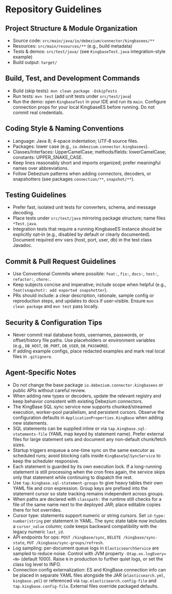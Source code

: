 # Repository Guidelines

## Project Structure & Module Organization
- Source code: `src/main/java/io/debezium/connector/kingbasees/**`
- Resources: `src/main/resources/**` (e.g., build metadata)
- Tests & demos: `src/test/java/` (see `KingbaseTest.java` integration-style example)
- Build output: `target/`

## Build, Test, and Development Commands
- Build (skip tests): `mvn clean package -DskipTests`
- Run tests: `mvn test` (add unit tests under `src/test/java`)
- Run the demo: open `KingbaseTest` in your IDE and run its `main`. Configure connection props for your local KingbaseES before running. Do not commit real credentials.

## Coding Style & Naming Conventions
- Language: Java 8; 4‑space indentation; UTF‑8 source files.
- Packages: lower case (e.g., `io.debezium.connector.kingbasees`).
- Classes/Interfaces: UpperCamelCase; methods/fields: lowerCamelCase; constants: UPPER_SNAKE_CASE.
- Keep lines reasonably short and imports organized; prefer meaningful names over abbreviations.
- Follow Debezium patterns when adding connectors, decoders, or snapshotters (see packages `connection/**`, `snapshot/**`).

## Testing Guidelines
- Prefer fast, isolated unit tests for converters, schema, and message decoding.
- Place tests under `src/test/java` mirroring package structure; name files `*Test.java`.
- Integration tests that require a running KingbaseES instance should be explicitly opt‑in (e.g., disabled by default or clearly documented). Document required env vars (host, port, user, db) in the test class Javadoc.

## Commit & Pull Request Guidelines
- Use Conventional Commits where possible: `feat:`, `fix:`, `docs:`, `test:`, `refactor:`, `chore:`.
- Keep subjects concise and imperative; include scope when helpful (e.g., `feat(snapshot): add exported snapshotter`).
- PRs should include: a clear description, rationale, sample config or reproduction steps, and updates to docs if user‑visible. Ensure `mvn clean package` and `mvn test` pass locally.

## Security & Configuration Tips
- Never commit real database hosts, usernames, passwords, or offset/history file paths. Use placeholders or environment variables (e.g., `DB_HOST`, `DB_PORT`, `DB_USER`, `DB_PASSWORD`).
- If adding example configs, place redacted examples and mark real local files in `.gitignore`.

## Agent‑Specific Notes
- Do not change the base package `io.debezium.connector.kingbasees` or public APIs without careful review.
- When adding new types or decoders, update the relevant registry and keep behavior consistent with existing Debezium connectors.
- The KingBase SQL sync service now supports chunked/streamed execution, worker-pool parallelism, and persistent cursors. Observe the configuration defaults in `ApplicationProperties.KingBase` when adding new statements.
- SQL statements can be supplied inline or via `tap.kingbase.sql-statements-file` (YAML map keyed by statement name). Prefer external files for large statement sets and document any non-default chunk/fetch sizes.
- Startup triggers enqueue a one-time sync on the same executor as scheduled runs; avoid blocking calls inside `KingBaseSqlSyncService` to keep the scheduler responsive.
- Each statement is guarded by its own execution lock. If a long-running statement is still processing when the cron fires again, the service skips only that statement while continuing to dispatch the rest.
- Use `tap.kingbase.sql-statement-groups` to give heavy tables their own YAML file and cron expression. Group keys are prefixed into the statement cursor so state tracking remains independent across groups.
- When paths are declared with `classpath:` the runtime still checks for a file of the same name next to the deployed JAR; place editable copies there for hot overrides.
- Cursor type: statements support numeric or string cursors. Set `id-type: number|string` per statement in YAML. The sync state table now includes a `cursor_value` column; code keeps backward compatibility with the legacy numeric `last_id`.
- API endpoints for ops: `POST /kingbase/sync`, `DELETE /kingbase/sync-state`, `PUT /kingbase/sync-groups/refresh`.
- Log sampling: per-document queue logs in `ElasticsearchService` are sampled to reduce noise. Control with JVM property `-Dtap.es.logEvery=<N>` (default 1000). Raise `N` in production to further quiet logs, or set the class log level to INFO.
- Connection config externalization: ES and KingBase connection info can be placed in separate YAML files alongside the JAR (`elasticsearch.yml`, `kingbase.yml`) or referenced via `tap.elasticsearch.config-file` and `tap.kingbase.config-file`. External files override packaged defaults.
